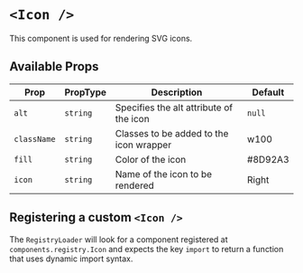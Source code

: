 # `<Icon />`

This component is used for rendering SVG icons.

## Available Props

| Prop        | PropType | Description                             | Default |
| ----------- | -------- | --------------------------------------- | ------- |
| `alt`       | `string` | Specifies the alt attribute of the icon | `null`  |
| `className` | `string` | Classes to be added to the icon wrapper | w100    |
| `fill`      | `string` | Color of the icon                       | #8D92A3 |
| `icon`      | `string` | Name of the icon to be rendered         | Right   |

## Registering a custom `<Icon />`

The `RegistryLoader` will look for a component registered at `components.registry.Icon` and expects the key `import` to return a function that uses dynamic import syntax.
